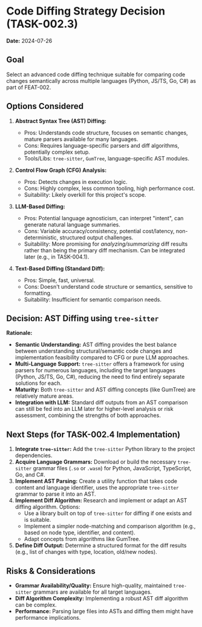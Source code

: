 # Code Diffing Strategy Decision (TASK-002.3)

**Date:** 2024-07-26

## Goal

Select an advanced code diffing technique suitable for comparing code changes semantically across multiple languages (Python, JS/TS, Go, C#) as part of FEAT-002.

## Options Considered

1.  **Abstract Syntax Tree (AST) Diffing:**
    *   Pros: Understands code structure, focuses on semantic changes, mature parsers available for many languages.
    *   Cons: Requires language-specific parsers and diff algorithms, potentially complex setup.
    *   Tools/Libs: `tree-sitter`, `GumTree`, language-specific AST modules.

2.  **Control Flow Graph (CFG) Analysis:**
    *   Pros: Detects changes in execution logic.
    *   Cons: Highly complex, less common tooling, high performance cost.
    *   Suitability: Likely overkill for this project's scope.

3.  **LLM-Based Diffing:**
    *   Pros: Potential language agnosticism, can interpret "intent", can generate natural language summaries.
    *   Cons: Variable accuracy/consistency, potential cost/latency, non-deterministic, structured output challenges.
    *   Suitability: More promising for *analyzing/summarizing* diff results rather than being the primary diff mechanism. Can be integrated later (e.g., in TASK-004.1).

4.  **Text-Based Diffing (Standard Diff):**
    *   Pros: Simple, fast, universal.
    *   Cons: Doesn't understand code structure or semantics, sensitive to formatting.
    *   Suitability: Insufficient for semantic comparison needs.

## Decision: AST Diffing using `tree-sitter`

**Rationale:**

*   **Semantic Understanding:** AST diffing provides the best balance between understanding structural/semantic code changes and implementation feasibility compared to CFG or pure LLM approaches.
*   **Multi-Language Support:** `tree-sitter` offers a framework for using parsers for numerous languages, including the target languages (Python, JS/TS, Go, C#), reducing the need to find entirely separate solutions for each.
*   **Maturity:** Both `tree-sitter` and AST diffing concepts (like GumTree) are relatively mature areas.
*   **Integration with LLM:** Standard diff outputs from an AST comparison can still be fed into an LLM later for higher-level analysis or risk assessment, combining the strengths of both approaches.

## Next Steps (for TASK-002.4 Implementation)

1.  **Integrate `tree-sitter`:** Add the `tree-sitter` Python library to the project dependencies.
2.  **Acquire Language Grammars:** Download or build the necessary `tree-sitter` grammar files (`.so` or `.wasm`) for Python, JavaScript, TypeScript, Go, and C#.
3.  **Implement AST Parsing:** Create a utility function that takes code content and language identifier, uses the appropriate `tree-sitter` grammar to parse it into an AST.
4.  **Implement Diff Algorithm:** Research and implement or adapt an AST diffing algorithm. Options:
    *   Use a library built on top of `tree-sitter` for diffing if one exists and is suitable.
    *   Implement a simpler node-matching and comparison algorithm (e.g., based on node type, identifier, and content).
    *   Adapt concepts from algorithms like GumTree.
5.  **Define Diff Output:** Determine a structured format for the diff results (e.g., list of changes with type, location, old/new nodes).

## Risks & Considerations

*   **Grammar Availability/Quality:** Ensure high-quality, maintained `tree-sitter` grammars are available for all target languages.
*   **Diff Algorithm Complexity:** Implementing a robust AST diff algorithm can be complex.
*   **Performance:** Parsing large files into ASTs and diffing them might have performance implications. 